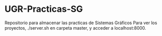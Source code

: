 # UGR-Practicas-SG
Repositorio para almacenar las practicas de Sistemas Gráficos
Para ver los proyectos, ./server.sh en carpeta master, y acceder a localhost:8000.
